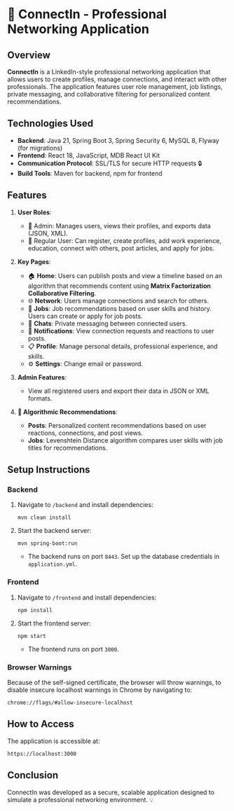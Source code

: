 
# 📘 ConnectIn - Professional Networking Application

## Overview
**ConnectIn** is a LinkedIn-style professional networking application that allows users to create profiles, manage connections, and interact with other professionals. The application features user role management, job listings, private messaging, and collaborative filtering for personalized content recommendations.

## Technologies Used
- **Backend**: Java 21, Spring Boot 3, Spring Security 6, MySQL 8, Flyway (for migrations)
- **Frontend**: React 18, JavaScript, MDB React UI Kit
- **Communication Protocol**: SSL/TLS for secure HTTP requests 🔒
- **Build Tools**: Maven for backend, npm for frontend

## Features
1. **User Roles**:
   - 👑 Admin: Manages users, views their profiles, and exports data (JSON, XML).
   - 👤 Regular User: Can register, create profiles, add work experience, education, connect with others, post articles, and apply for jobs.
   
2. **Key Pages**:
   - 🏠 **Home**: Users can publish posts and view a timeline based on an algorithm that recommends content using **Matrix Factorization Collaborative Filtering**.
   - 🌐 **Network**: Users manage connections and search for others.
   - 💼 **Jobs**: Job recommendations based on user skills and history. Users can create or apply for job posts.
   - 💬 **Chats**: Private messaging between connected users.
   - 🔔 **Notifications**: View connection requests and reactions to user posts.
   - 📋 **Profile**: Manage personal details, professional experience, and skills.
   - ⚙️ **Settings**: Change email or password.

3. **Admin Features**:
   - View all registered users and export their data in JSON or XML formats.

4. **🧠 Algorithmic Recommendations**:
   - **Posts**: Personalized content recommendations based on user reactions, connections, and post views.
   - **Jobs**: Levenshtein Distance algorithm compares user skills with job titles for recommendations.

## Setup Instructions

### Backend
1. Navigate to `/backend` and install dependencies:
   ```
   mvn clean install
   ```
2. Start the backend server:
   ```
   mvn spring-boot:run
   ```
   - The backend runs on port `8443`. Set up the database credentials in `application.yml`.

### Frontend
1. Navigate to `/frontend` and install dependencies:
   ```
   npm install
   ```
2. Start the frontend server:
   ```
   npm start
   ```
   - The frontend runs on port `3000`.

### Browser Warnings 
Because of the self-signed certificate, the browser will throw warnings, to disable insecure localhost warnings in Chrome by navigating to:
```
chrome://flags/#allow-insecure-localhost
```

##  How to Access
The application is accessible at:
```
https://localhost:3000
```

##  Conclusion
ConnectIn was developed as a secure, scalable application designed to simulate a professional networking environment. 💡
